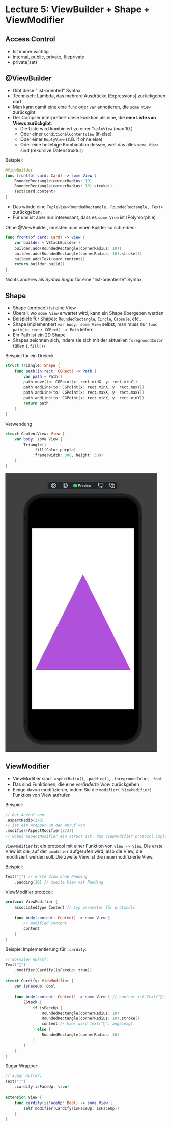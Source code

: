 # Lecture 5: ViewBuilder + Shape + ViewModifier

## Access Control
- Ist immer wichtig
- internal, public, private, fileprivate
- private(set)

## @ViewBuilder
- Gibt diese "list-oriented" Syntax
- Technisch: Lambda, das mehrere Ausdrücke (Expressions) zurückgeben darf
- Man kann damit eine eine `func` oder `var` annotieren, die `some View` zurückgibt
- Der Compiler interpretiert diese Funktion als eine, die **eine Liste von Views zurückgibt**:
    + Die Liste wird kombiniert zu einer `TupleView` (max 10.)
    + Oder einer `ConditionalContentView` (if-else)
    + Oder einer `EmptyView` (z.B. if ohne else)
    + Oder eine beliebige Kombination dessen, weil das alles `some View` sind (rekursive Datenstruktur)

Beispiel:
```swift
@ViewBuilder
func front(of card: Card) -> some View {
    RoundedRectangle(cornerRadius: 10)
    RoundedRectangle(cornerRadius: 10).stroke()
    Text(card.content)
}
```
- Das würde eine `TupleView<RoundedRectangle, RoundedRectangle, Text>` zurückgeben.
- Für uns ist aber nur interessant, dass es `some View` ist (Polymorphie)

Ohne @ViewBuilder, müssten man einen Builder so schreiben:
```swift
func front(of card: Card) -> View {
    var builder = VStackBuilder()
    builder.add(RoundedRectangle(cornerRadius: 10))
    builder.add(RoundedRectangle(cornerRadius: 10).stroke())
    builder.add(Text(card.content))
    return builder.build()
}
```
Nichts anderes als *Syntax Sugar* für eine "list-orientierte" Syntax

## Shape
- Shape (protocol) ist eine View
- Überall, wo `some View` erwartet wird, kann ein Shape übergeben werden
- Beispiele für Shapes: `RoundedRectangle`, `Circle`, `Capsule`, etc..
- Shape implementiert `var body: some View` selbst, man muss nur `func path(in rect: CGRect) -> Path` liefern
- Ein Path ist ein 2D Shape
- Shapes zeichnen sich, indem sie sich mit der aktuellen `foregroundColor` füllen (`.fill()`)

Beispiel für ein Dreieck
```swift
struct Triangle: Shape {
    func path(in rect: CGRect) -> Path {
        var path = Path()
        path.move(to: CGPoint(x: rect.midX, y: rect.minY))
        path.addLine(to: CGPoint(x: rect.minX, y: rect.maxY))
        path.addLine(to: CGPoint(x: rect.maxX, y: rect.maxY))
        path.addLine(to: CGPoint(x: rect.midX, y: rect.minY))
        return path
    }
}
```

Verwendung
```swift
struct ContentView: View {
    var body: some View {
        Triangle()
            .fill(Color.purple)
            .frame(width: 300, height: 300)
    }
}
```

![alt text](triangle.png "Logo Title Text 1")

## ViewModifier
- ViewModifier sind `.aspectRatio()`, `.padding()`, `.foregroundColor`, `.font`
- Das sind Funktionen, die eine *veränderte View* zurückgeben
- Einige davon modifizieren, indem Sie die `modifier(:ViewModifier)` Funktion von View aufrufen

Beispiel:
```swift
// Der Aufruf von
.aspectRadio(2/3)
// ist ein Wrapper um den Anruf von
.modifier(AspectModifier(2/3))
// wobei AspectModifier ein struct ist, das ViewModifier protocol implementiert
```

`ViewModifier` ist ein protocol mit einer Funktion von `View -> View`. Die erste View ist die, auf der `.modifier` aufgerufen wird, also die View, die modifiziert werden soll. Die zweite View ist die neue modifizierte View.

Beispiel: 
```swift
Text("👻") // erste View ohne Padding
    .padding(10) // zweite View mit Padding
```

ViewModifier protocol:
```swift
protocol ViewModifier {
    associatedtype Content // typ parameter für protocols

    func body(content: Content) -> some View {
        // modified content
        content
    }
}
```

Beispiel Implementierung für `.cardify`:
```swift
// Normaler Aufruf: 
Text("👻")
    .modifier(Cardify(isFaceUp: true))

struct Cardify: ViewModifier {
    var isFaceUp: Bool

    func body(content: Content) -> some View { // content ist Text("👻")
        ZStack {
            if isFaceUp {
                RoundedRectangle(cornerRadius: 10)
                RoundedRectangle(cornerRadius: 10).stroke()
                content // hier wird Text("👻") angezeigt
            } else {
                RoundedRectangle(cornerRadius: 10)
            }
        }
    }
}
```

Sugar Wrapper:
```swift
// Sugar Aufruf: 
Text("👻")
    .cardify(isFaceUp: true)

extension View {
    func cardify(isFaceUp: Bool) -> some View {
        self.modifier(Cardify(isFaceUp: isFaceUp))
    }
}
```
